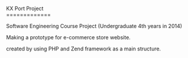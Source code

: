 KX Port Project <br />
============= <br />

Software Engineering Course Project (Undergraduate 4th years in 2014) <br />

Making a prototype for e-commerce store website. <br />

created by using PHP and Zend framework as a main structure. <br />
